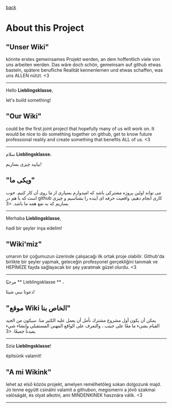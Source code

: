 [back](./README.md)

# About this Project

## "Unser Wiki" 

könnte erstes gemeinsames Projekt werden, an dem  hoffentlich viele von uns arbeiten werden.
Das wäre doch schön, gemeinsam auf github etwas basteln, spätere berufliche Realität kennenlernen und etwas schaffen, was uns ALLEN nützt.
<3 

---


Hello **Lieblingsklasse**,

let's build something!

## "Our Wiki"

could be the first joint project that hopefully many of us will work on.
It would be nice to do something together on github, get to know future professional reality and create something that benefits ALL of us.
<3

---

سلام **Lieblingsklasse**،

بیایید چیزی بسازیم!

## "ویکی ما"

می تواند اولین پروژه مشترکی باشد که امیدوارم بسیاری از ما روی آن کار کنیم.
خوب است که با هم در github کاری انجام دهیم، واقعیت حرفه ای آینده را بشناسیم و چیزی بسازیم که به نفع همه ما باشد.
<3

---

Merhaba **Lieblingsklasse**,

hadi bir şeyler inşa edelim!

## "Wiki'miz"

umarım bir çoğumuzun üzerinde çalışacağı ilk ortak proje olabilir.
Github'da birlikte bir şeyler yapmak, geleceğin profesyonel gerçekliğini tanımak ve HEPİMİZE fayda sağlayacak bir şey yaratmak güzel olurdu.
<3

---

مرحبًا ** Lieblingsklasse ** ،

دعونا نبني شيئا!

## "موقع Wiki الخاص بنا"

يمكن أن يكون أول مشروع مشترك نأمل أن يعمل عليه الكثير منا.
سيكون من الجيد القيام بشيء ما معًا على جيثب ، والتعرف على الواقع المهني المستقبلي وإنشاء شيء يفيدنا جميعًا.
<3

---

Szia **Lieblingsklasse**!

építsünk valamit!

## "A mi Wikink"

lehet az első közös projekt, amelyen remélhetőleg sokan dolgozunk majd.
Jó lenne együtt csinálni valamit a githubon, megismerni a jövő szakmai valóságát, és olyat alkotni, ami MINDENKINEK hasznára válik.
<3

---